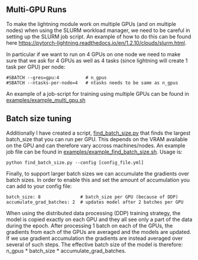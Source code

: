 ## Multi-GPU Runs
To make the lightning module work on multiple GPUs (and on multiple nodes) when using the SLURM workload manager, we need to be careful in setting up the SLURM job script. An example of how to do this can be found here https://pytorch-lightning.readthedocs.io/en/1.2.10/clouds/slurm.html. 

In particular if we want to run on 4 GPUs on one node we need to make sure that we ask for 4 GPUs as well as 4 tasks (since lightning will create 1 task per GPU) per node:

```
#SBATCH --gres=gpu:4          # n_gpus
#SBATCH --ntasks-per-node=4   # ntasks needs to be same as n_gpus
```

An example of a job-script for training using multiple GPUs can be found in [examples/example_multi_gpu.sh](https://github.com/astro-informatics/rcGAN/blob/dev-multiGPU/examples/example_multi_gpu_train.sh)

## Batch size tuning
Additionally I have created a script, [find_batch_size.py](https://github.com/astro-informatics/rcGAN/blob/dev-multiGPU/find_batch_size.py) that finds the largest batch_size that you can run per GPU. This depends on the VRAM available on the GPU and can therefore vary accross machines/nodes. An example job file can be found in [examples/example_find_batch_size.sh](https://github.com/astro-informatics/rcGAN/blob/dev-multiGPU/examples/example_find_batch_size.sh). Usage is:

```
python find_batch_size.py --config [config_file.yml]
```

Finally, to support larger batch sizes we can accumulate the gradients over batch sizes. In order to enable this and set the amount of accumulation you can add to your config file:

```
batch_size: 8               # batch_size per GPU (because of DDP)
accumulate_grad_batches: 2  # updates model after 2 batches per GPU
```

When using the distributed data processing (DDP) training strategy, the model is copied exactly on each GPU and they all see only a part of the data during the epoch. After processing 1 batch on each of the GPUs, the gradients from each of the GPUs are averaged and the models are updated. If we use gradient accumulation the gradients are instead averaged over several of such steps. The effective batch size of the model is therefore: n_gpus * batch_size *  accumulate_grad_batches. 